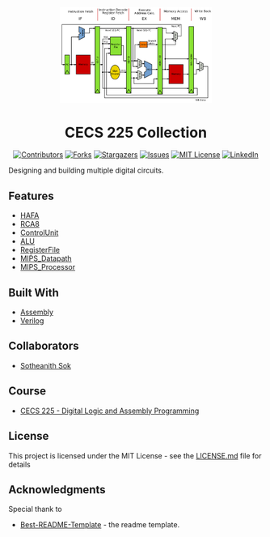 <!-- Readme Start here -->

<!-- Load logo from readme/logo.jpg -->
<div align="center">
  <img src="readme/logo.jpg" width=300 alt="logo" />
</div>


<!-- Title -->
<h1 align="center" style="border: none">
CECS 225 Collection
</h1>


<!-- Shield IO - very nice icons -->
<div align="center">

[![Contributors][contributors_shield]][contributors_url]
[![Forks][forks_shield]][forks_url]
[![Stargazers][stars_shield]][stars_url]
[![Issues][issues_shield]][issues_url]
[![MIT License][license_shield]][license_url]
[![LinkedIn][linkedin_shield]][linkedin_url]

</div>


<!-- Description -->
Designing and building multiple digital circuits.

## Features
- [HAFA]
- [RCA8]
- [ControlUnit]
- [ALU]
- [RegisterFile]
- [MIPS_Datapath]
- [MIPS_Processor]

<!-- Include your major tools and frameworks -->
## Built With
- [Assembly]
- [Verilog]


<!-- Collaborators information -->
## Collaborators
- [Sotheanith Sok]

## Course
- [CECS 225 - Digital Logic and Assembly Programming]


<!-- License -->
## License
This project is licensed under the MIT License - see the [LICENSE.md][license_url] file for details


<!-- Shoutout to other projects, plugin, or minor tools -->
## Acknowledgments
Special thank to
- [Best-README-Template] - the readme template.


<!-- References -->
<!-- Shield Icons-->
[contributors_shield]: https://img.shields.io/github/contributors/sotheanithsok/CECS-225-Collection.svg?style=for-the-badge
[forks_shield]: https://img.shields.io/github/forks/sotheanithsok/CECS-225-Collection.svg?style=for-the-badge
[stars_shield]: https://img.shields.io/github/stars/sotheanithsok/CECS-225-Collection.svg?style=for-the-badge
[issues_shield]: https://img.shields.io/github/issues/sotheanithsok/CECS-225-Collection.svg?style=for-the-badge
[license_shield]: https://img.shields.io/github/license/sotheanithsok/CECS-225-Collection.svg?style=for-the-badge
[linkedin_shield]: https://img.shields.io/badge/-LinkedIn-black.svg?style=for-the-badge&logo=linkedin&colorB=555

<!-- Shield URLs -->
[contributors_url]: https://github.com/sotheanithsok/CECS-225-Collection/graphs/contributors
[forks_url]: https://github.com/sotheanithsok/CECS-225-Collection/network/members
[stars_url]: https://github.com/sotheanithsok/CECS-225-Collection/stargazers
[issues_url]: https://github.com/sotheanithsok/CECS-225-Collection/issues
[license_url]: https://github.com/sotheanithsok/CECS-225-Collection/blob/master/LICENSE
[linkedin_url]: https://www.linkedin.com/in/sotheanith-sok-969ab0b3/

<!-- Other links -->
[Sotheanith Sok]: https://github.com/sotheanithsok
[Best-README-Template]: https://github.com/othneildrew/Best-README-Template

[Verilog]: https://www.xilinx.com/
[Assembly]: https://en.wikipedia.org/wiki/Assembly_language
[CECS 225 - Digital Logic and Assembly Programming]: http://catalog.csulb.edu/preview_course_nopop.php?catoid=5&coid=39973

[HAFA]: Lab1_HAFA
[RCA8]: Lab2_RCA8
[ControlUnit]: Lab3_ControlUnit
[ALU]: Lab4_ALU
[RegisterFile]: Lab5_RegisterFile
[MIPS_Datapath]: Lab6_MIPS_Datapath
[MIPS_Processor]: Lab7_MIPS_Processor